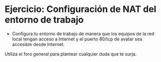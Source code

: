 # Ejercicio: Configuración de NAT del entorno de trabajo

* Configura tu entorno de trabajo de manera que los equipos de la red local tengan acceso a Internet y el puerto 80/tcp de avatar sea accesible desde Internet.

Utiliza el foro general para plantear cualquier duda que te surja.
